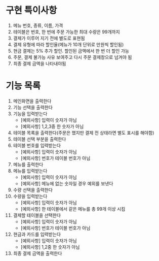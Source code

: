 # 구현 특이사항

1. 메뉴 번호, 종류, 이름, 가격
2. 테이블은 번호, 한 번에 주문 가능한 최대 수량은 99개까지
3. 결제가 이루어 지기 전에 별도로 표현됨
4. 결제 유형에 따라 할인율(메뉴가 10개 단위로 만원씩 할인됨)
5. 현금 결제는 5% 추가 할인. 할인된 금액에서 한 번 더 할인 가능
6. 주문, 결제 불가능 사유 보여주고 다시 주문 결제창으로 넘겨야 됨
7. 최종 결제 금액을 나타내야됨

# 기능 목록

1. 메인화면을 출력한다
2. 기능 선택을 출력한다
3. 기능을 입력받는다
    - [예외사항] 입력이 숫자가 아님
    - [예외사항] 1,2,3중 한 숫자가 아님
4. 테이블 목록을 출력한다(주문은 했지만 결제 전 상태라면 별도 표시를 해야함)
5. 테이블 선택 부분을 출력한다
6. 테이블 번호를 입력받는다
    - [예외사항] 입력이 숫자가 아님
    - [예외사항] 번호가 테이블 번호가 아님
7. 메뉴를 출력한다
8. 메뉴를 입력받는다
    - [예외사항] 입력이 숫자가 아님
    - [예외사항] 메뉴에 없는 숫자일 경우 예외를 보낸다
9. 수량 선택을 출력한다
10. 수량을 입력받는다
    - [예외사항] 입력이 숫자가 아님
    - [예외사항] 한 테이블에서 같은 메뉴를 총 99개 이상 시킴
11. 결제할 테이블을 선택한다
    - [예외사항] 입력이 숫자가 아님
    - [예외사항] 번호가 테이블 번호가 아님
12. 현금과 카드를 입력받는다
    - [예외사항] 입력이 숫자가 아님
    - [예외사항] 1,2중 한 숫자가 아님
13. 최종 결제 금액을 출력한다